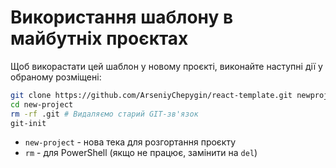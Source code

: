 # Використання шаблону в майбутніх проєктах
Щоб викорастати цей шаблон у новому проєкті, виконайте наступні дії у обраному розміщені:
```bash
git clone https://github.com/ArseniyChepygin/react-template.git newproject
cd new-project
rm -rf .git # Видаляємо старий GIT-зв'язок
git-init
```
* `new-project` - нова тека для розгортання проєкту
* `rm` - для PowerShell (якщо не працює, замінити на `del`)

